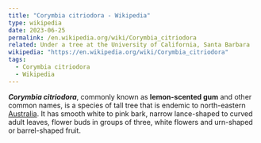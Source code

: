 ```yaml
---
title: "Corymbia citriodora - Wikipedia"
type: wikipedia
date: 2023-06-25
permalink: /en.wikipedia.org/wiki/Corymbia_citriodora
related: Under a tree at the University of California, Santa Barbara
wikipedia: "https://en.wikipedia.org/wiki/Corymbia_citriodora"
tags:
  - Corymbia citriodora
  - Wikipedia
---
```

***Corymbia citriodora***, commonly known as **lemon-scented gum** and other common names, is a species of tall tree that is endemic to north-eastern [Australia](/en.wikipedia.org/wiki/Australia). It has smooth white to pink bark, narrow lance-shaped to curved adult leaves, flower buds in groups of three, white flowers and urn-shaped or barrel-shaped fruit.